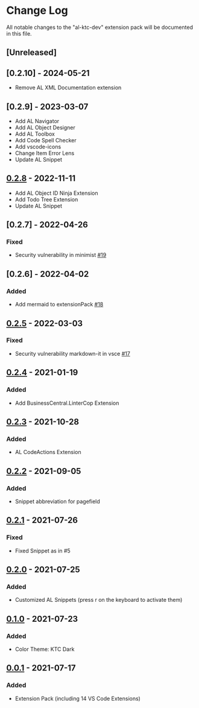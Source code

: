 # Change Log

All notable changes to the "al-ktc-dev" extension pack will be documented in this file.

## [Unreleased]
## [0.2.10] - 2024-05-21
- Remove AL XML Documentation extension

## [0.2.9] - 2023-03-07

- Add AL Navigator
- Add AL Object Designer
- Add AL Toolbox
- Add Code Spell Checker
- Add vscode-icons
- Change Item Error Lens
- Update AL Snippet

## [0.2.8] - 2022-11-11

- Add AL Object ID Ninja Extension
- Add Todo Tree Extension
- Update AL Snippet

## [0.2.7] - 2022-04-26

### Fixed

- Security vulnerability in minimist [#19](https://github.com/KTC-GmbH/al-ktc-dev/pull/19)

## [0.2.6] - 2022-04-02

### Added

- Add mermaid to extensionPack [#18](https://github.com/KTC-GmbH/al-ktc-dev/pull/18)

## [0.2.5] - 2022-03-03

### Fixed

- Security vulnerability markdown-it in vsce [#17](https://github.com/KTC-GmbH/al-ktc-dev/pull/17)

## [0.2.4] - 2021-01-19

### Added

- Add BusinessCentral.LinterCop Extension

## [0.2.3] - 2021-10-28

### Added

- AL CodeActions Extension

## [0.2.2] - 2021-09-05

### Added

- Snippet abbreviation for pagefield

## [0.2.1] - 2021-07-26

### Fixed

- Fixed Snippet as in #5

## [0.2.0] - 2021-07-25

### Added

- Customized AL Snippets (press r on the keyboard to activate them)

## [0.1.0] - 2021-07-23

### Added

- Color Theme: KTC Dark

## [0.0.1] - 2021-07-17

### Added

- Extension Pack (including 14 VS Code Extensions)

[0.2.8]: https://github.com/KTC-GmbH/al-ktc-dev/compare/v0.2.6...v0.2.8
[0.2.5]: https://github.com/KTC-GmbH/al-ktc-dev/compare/v0.2.5...v0.2.6
[0.2.5]: https://github.com/KTC-GmbH/al-ktc-dev/compare/v0.2.4...v0.2.5
[0.2.4]: https://github.com/KTC-GmbH/al-ktc-dev/compare/v0.2.3...v0.2.4
[0.2.3]: https://github.com/KTC-GmbH/al-ktc-dev/compare/v0.2.2...v0.2.3
[0.2.2]: https://github.com/KTC-GmbH/al-ktc-dev/compare/v0.2.1...v0.2.2
[0.2.1]: https://github.com/KTC-GmbH/al-ktc-dev/compare/v0.2.0...v0.2.1
[0.2.0]: https://github.com/KTC-GmbH/al-ktc-dev/compare/v0.1.0...v0.2.0
[0.1.0]: https://github.com/KTC-GmbH/al-ktc-dev/compare/v0.0.1...v0.1.0
[0.0.1]: https://github.com/KTC-GmbH/al-ktc-dev/releases/tag/v0.0.1